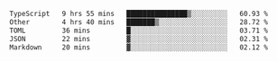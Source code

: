 <!--START_SECTION:waka-->

```txt
TypeScript   9 hrs 55 mins   ███████████████▒░░░░░░░░░   60.93 %
Other        4 hrs 40 mins   ███████▒░░░░░░░░░░░░░░░░░   28.72 %
TOML         36 mins         █░░░░░░░░░░░░░░░░░░░░░░░░   03.71 %
JSON         22 mins         ▓░░░░░░░░░░░░░░░░░░░░░░░░   02.31 %
Markdown     20 mins         ▓░░░░░░░░░░░░░░░░░░░░░░░░   02.12 %
```

<!--END_SECTION:waka-->